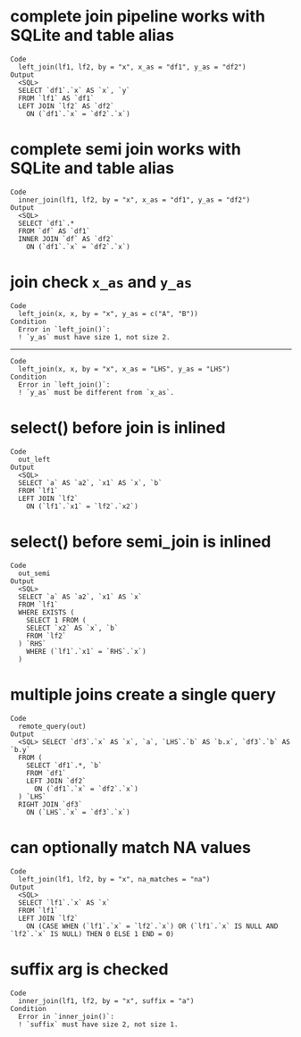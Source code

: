 # complete join pipeline works with SQLite and table alias

    Code
      left_join(lf1, lf2, by = "x", x_as = "df1", y_as = "df2")
    Output
      <SQL>
      SELECT `df1`.`x` AS `x`, `y`
      FROM `lf1` AS `df1`
      LEFT JOIN `lf2` AS `df2`
        ON (`df1`.`x` = `df2`.`x`)

# complete semi join works with SQLite and table alias

    Code
      inner_join(lf1, lf2, by = "x", x_as = "df1", y_as = "df2")
    Output
      <SQL>
      SELECT `df1`.*
      FROM `df` AS `df1`
      INNER JOIN `df` AS `df2`
        ON (`df1`.`x` = `df2`.`x`)

# join check `x_as` and `y_as`

    Code
      left_join(x, x, by = "x", y_as = c("A", "B"))
    Condition
      Error in `left_join()`:
      ! `y_as` must have size 1, not size 2.

---

    Code
      left_join(x, x, by = "x", x_as = "LHS", y_as = "LHS")
    Condition
      Error in `left_join()`:
      ! `y_as` must be different from `x_as`.

# select() before join is inlined

    Code
      out_left
    Output
      <SQL>
      SELECT `a` AS `a2`, `x1` AS `x`, `b`
      FROM `lf1`
      LEFT JOIN `lf2`
        ON (`lf1`.`x1` = `lf2`.`x2`)

# select() before semi_join is inlined

    Code
      out_semi
    Output
      <SQL>
      SELECT `a` AS `a2`, `x1` AS `x`
      FROM `lf1`
      WHERE EXISTS (
        SELECT 1 FROM (
        SELECT `x2` AS `x`, `b`
        FROM `lf2`
      ) `RHS`
        WHERE (`lf1`.`x1` = `RHS`.`x`)
      )

# multiple joins create a single query

    Code
      remote_query(out)
    Output
      <SQL> SELECT `df3`.`x` AS `x`, `a`, `LHS`.`b` AS `b.x`, `df3`.`b` AS `b.y`
      FROM (
        SELECT `df1`.*, `b`
        FROM `df1`
        LEFT JOIN `df2`
          ON (`df1`.`x` = `df2`.`x`)
      ) `LHS`
      RIGHT JOIN `df3`
        ON (`LHS`.`x` = `df3`.`x`)

# can optionally match NA values

    Code
      left_join(lf1, lf2, by = "x", na_matches = "na")
    Output
      <SQL>
      SELECT `lf1`.`x` AS `x`
      FROM `lf1`
      LEFT JOIN `lf2`
        ON (CASE WHEN (`lf1`.`x` = `lf2`.`x`) OR (`lf1`.`x` IS NULL AND `lf2`.`x` IS NULL) THEN 0 ELSE 1 END = 0)

# suffix arg is checked

    Code
      inner_join(lf1, lf2, by = "x", suffix = "a")
    Condition
      Error in `inner_join()`:
      ! `suffix` must have size 2, not size 1.

